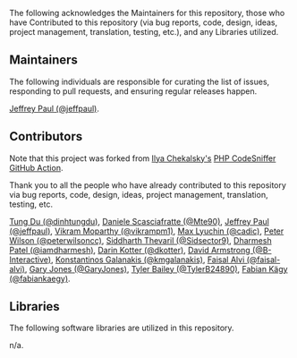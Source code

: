 The following acknowledges the Maintainers for this repository, those who have Contributed to this repository (via bug reports, code, design, ideas, project management, translation, testing, etc.), and any Libraries utilized.

## Maintainers

The following individuals are responsible for curating the list of issues, responding to pull requests, and ensuring regular releases happen.

[Jeffrey Paul (@jeffpaul)](https://github.com/jeffpaul).

## Contributors

Note that this project was forked from [Ilya Chekalsky's](https://github.com/chekalsky) [PHP CodeSniffer GitHub Action](https://github.com/chekalsky/phpcs-action).

Thank you to all the people who have already contributed to this repository via bug reports, code, design, ideas, project management, translation, testing, etc.

[Tung Du (@dinhtungdu)](https://github.com/dinhtungdu), [Daniele Scasciafratte (@Mte90)](https://github.com/Mte90), [Jeffrey Paul (@jeffpaul)](https://github.com/jeffpaul), [Vikram Moparthy (@vikrampm1)](https://github.com/vikrampm1), [Max Lyuchin (@cadic)](https://github.com/cadic), [Peter Wilson (@peterwilsoncc)](https://github.com/peterwilsoncc), [Siddharth Thevaril (@Sidsector9)](https://github.com/Sidsector9), [Dharmesh Patel (@iamdharmesh)](https://github.com/iamdharmesh), [Darin Kotter (@dkotter)](https://github.com/dkotter), [David Armstrong (@B-Interactive)](https://github.com/B-Interactive), [Konstantinos Galanakis (@kmgalanakis)](https://github.com/kmgalanakis), [Faisal Alvi (@faisal-alvi)](https://github.com/faisal-alvi), [Gary Jones (@GaryJones)](https://github.com/GaryJones), [Tyler Bailey (@TylerB24890)](https://github.com/TylerB24890), [Fabian Kägy (@fabiankaegy)](https://github.com/fabiankaegy).

## Libraries

The following software libraries are utilized in this repository.

n/a.
